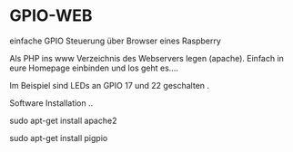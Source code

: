 # GPIO-WEB
einfache GPIO Steuerung über Browser eines Raspberry

Als PHP ins www Verzeichnis des Webservers legen (apache). Einfach in eure Homepage einbinden und los geht es....

Im Beispiel sind LEDs an GPIO 17 und 22 geschalten .


Software Installation
.. 

sudo apt-get install apache2


sudo apt-get install pigpio
